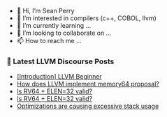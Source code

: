 - 👋 Hi, I’m Sean Perry
- 👀 I’m interested in compilers (c++, COBOL, llvm)
- 🌱 I’m currently learning ...
- 💞️ I’m looking to collaborate on ...
- 📫 How to reach me ...

<!---
s66perry/s66perry is a ✨ special ✨ repository because its `README.md` (this file) appears on your GitHub profile.
You can click the Preview link to take a look at your changes.
--->
### 📕 Latest LLVM Discourse Posts

<!-- DISCOURSE-LLVM:START -->
- [[Introduction] LLVM Beginner](https://discourse.llvm.org/t/introduction-llvm-beginner/77487#post_2)
- [How does LLVM implement memory64 proposal?](https://discourse.llvm.org/t/how-does-llvm-implement-memory64-proposal/77470#post_2)
- [Is RV64 + ELEN=32 valid?](https://discourse.llvm.org/t/is-rv64-elen-32-valid/77492#post_2)
- [Is RV64 + ELEN=32 valid?](https://discourse.llvm.org/t/is-rv64-elen-32-valid/77492#post_1)
- [Optimizations are causing excessive stack usage](https://discourse.llvm.org/t/optimizations-are-causing-excessive-stack-usage/77423#post_3)
<!-- DISCOURSE-LLVM:END -->
